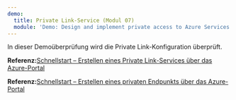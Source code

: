```yaml
---
demo:
  title: Private Link-Service (Modul 07)
  module: 'Demo: Design and implement private access to Azure Services'
---
```

In dieser Demoüberprüfung wird die Private Link-Konfiguration überprüft. 

**Referenz:**[Schnellstart – Erstellen eines Private Link-Services über das Azure-Portal](https://learn.microsoft.com/azure/private-link/create-private-link-service-portal)

**Referenz:**[Schnellstart – Erstellen eines privaten Endpunkts über das Azure-Portal](https://learn.microsoft.com/azure/private-link/create-private-endpoint-portal)

